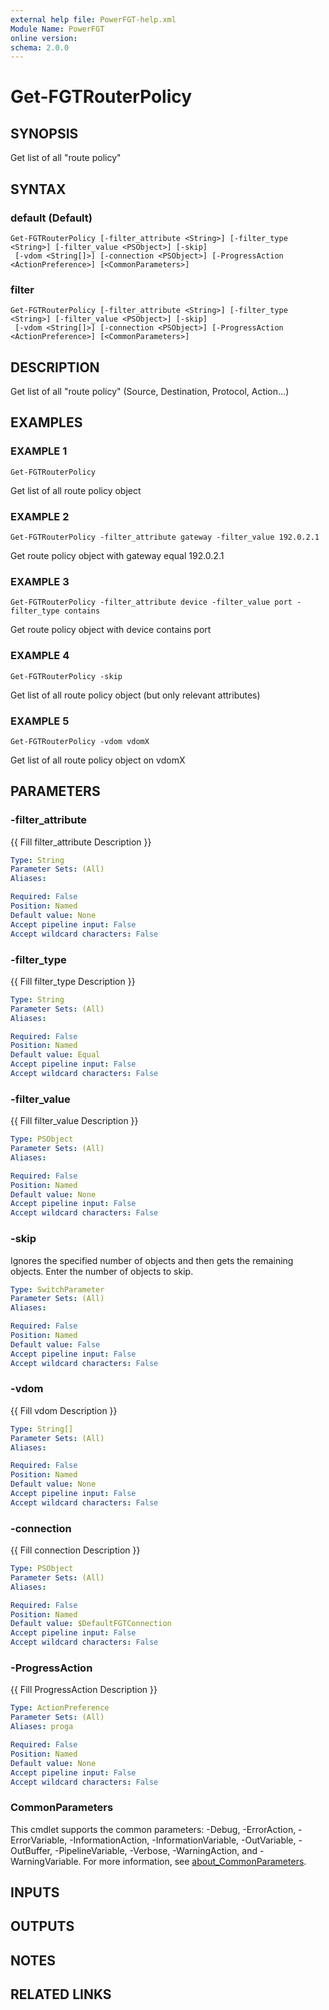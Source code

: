 ```yaml
---
external help file: PowerFGT-help.xml
Module Name: PowerFGT
online version:
schema: 2.0.0
---
```


# Get-FGTRouterPolicy

## SYNOPSIS
Get list of all "route policy"

## SYNTAX

### default (Default)
```
Get-FGTRouterPolicy [-filter_attribute <String>] [-filter_type <String>] [-filter_value <PSObject>] [-skip]
 [-vdom <String[]>] [-connection <PSObject>] [-ProgressAction <ActionPreference>] [<CommonParameters>]
```

### filter
```
Get-FGTRouterPolicy [-filter_attribute <String>] [-filter_type <String>] [-filter_value <PSObject>] [-skip]
 [-vdom <String[]>] [-connection <PSObject>] [-ProgressAction <ActionPreference>] [<CommonParameters>]
```

## DESCRIPTION
Get list of all "route policy" (Source, Destination, Protocol, Action...)

## EXAMPLES

### EXAMPLE 1
```
Get-FGTRouterPolicy
```

Get list of all route policy object

### EXAMPLE 2
```
Get-FGTRouterPolicy -filter_attribute gateway -filter_value 192.0.2.1
```

Get route policy object with gateway equal 192.0.2.1

### EXAMPLE 3
```
Get-FGTRouterPolicy -filter_attribute device -filter_value port -filter_type contains
```

Get route policy object with device contains port

### EXAMPLE 4
```
Get-FGTRouterPolicy -skip
```

Get list of all route policy object (but only relevant attributes)

### EXAMPLE 5
```
Get-FGTRouterPolicy -vdom vdomX
```

Get list of all route policy object on vdomX

## PARAMETERS

### -filter_attribute
{{ Fill filter_attribute Description }}

```yaml
Type: String
Parameter Sets: (All)
Aliases:

Required: False
Position: Named
Default value: None
Accept pipeline input: False
Accept wildcard characters: False
```

### -filter_type
{{ Fill filter_type Description }}

```yaml
Type: String
Parameter Sets: (All)
Aliases:

Required: False
Position: Named
Default value: Equal
Accept pipeline input: False
Accept wildcard characters: False
```

### -filter_value
{{ Fill filter_value Description }}

```yaml
Type: PSObject
Parameter Sets: (All)
Aliases:

Required: False
Position: Named
Default value: None
Accept pipeline input: False
Accept wildcard characters: False
```

### -skip
Ignores the specified number of objects and then gets the remaining objects.
Enter the number of objects to skip.

```yaml
Type: SwitchParameter
Parameter Sets: (All)
Aliases:

Required: False
Position: Named
Default value: False
Accept pipeline input: False
Accept wildcard characters: False
```

### -vdom
{{ Fill vdom Description }}

```yaml
Type: String[]
Parameter Sets: (All)
Aliases:

Required: False
Position: Named
Default value: None
Accept pipeline input: False
Accept wildcard characters: False
```

### -connection
{{ Fill connection Description }}

```yaml
Type: PSObject
Parameter Sets: (All)
Aliases:

Required: False
Position: Named
Default value: $DefaultFGTConnection
Accept pipeline input: False
Accept wildcard characters: False
```

### -ProgressAction
{{ Fill ProgressAction Description }}

```yaml
Type: ActionPreference
Parameter Sets: (All)
Aliases: proga

Required: False
Position: Named
Default value: None
Accept pipeline input: False
Accept wildcard characters: False
```

### CommonParameters
This cmdlet supports the common parameters: -Debug, -ErrorAction, -ErrorVariable, -InformationAction, -InformationVariable, -OutVariable, -OutBuffer, -PipelineVariable, -Verbose, -WarningAction, and -WarningVariable. For more information, see [about_CommonParameters](http://go.microsoft.com/fwlink/?LinkID=113216).

## INPUTS

## OUTPUTS

## NOTES

## RELATED LINKS
